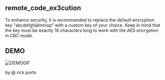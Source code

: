 ## remote_code_ex3cution

To enhance security, it is recommended to replace the default encryption key "abcdefghijklmnop" with a custom key of your choice. Keep in mind that the key must be exactly 16 characters long to work with the AES encryption in CBC mode. 


## DEMO
![DEMOGIF](https://user-images.githubusercontent.com/118774522/220413885-c2254a98-28e4-4fb3-967b-5b3693019456.gif)


by:@ rick porto
